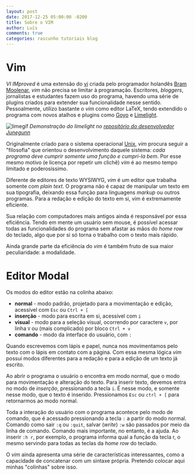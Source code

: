 ```yaml
---
layout: post
date: 2017-12-25 05:00:00 -0200
title: Sobre o VIM
author: Luís
comments: true
categories: rascunho tutoriais blog
---
```

[vi]:https://pt.wikipedia.org/wiki/Vi
[BramMoolenar]:http://www.moolenaar.net/
[unix]:https://pt.wikipedia.org/wiki/Unix
[goyo]:https://github.com/junegunn/goyo.vim
[limelight]:https://github.com/junegunn/limelight.vim
[limegif]:https://camo.githubusercontent.com/fa4e9321be0b4a565ae84a66bae36e97545c101b/68747470733a2f2f7261772e6769746875622e636f6d2f6a756e6567756e6e2f692f6d61737465722f6c696d656c696768742e676966

# Vim 

*VI IMproved* é uma extensão do [vi][vi] criada pelo programador holandês [Bram Moolenar][BramMoolenar], *vim* não precisa se limitar à programação. 
Escritores, *bloggers*, jornalistas e estudantes fazem uso do programa, havendo uma série de plugins criados para extender sua funcionalidade nesse sentido.
Pessoalmente, utilizo bastante o *vim* como editor LaTeX, tendo extendido o programa com novos atalhos e plugins como [Goyo][goyo] e [Limelight][limelight].

![limegif](https://camo.githubusercontent.com/fa4e9321be0b4a565ae84a66bae36e97545c101b/68747470733a2f2f7261772e6769746875622e636f6d2f6a756e6567756e6e2f692f6d61737465722f6c696d656c696768742e676966)
*Demonstração do limelight no [repositório do desenvolvedor Junegunn][limelight]*


Originalmente criado para o sistema operacional [Unix][unix], *vim* procura seguir a "filosofia" que orientou o desenvolvimento daquele sistema: *cada programa deve cumprir somente uma função e cumpri-la bem*.
Por esse mesmo motivo (e licença por repetir um clichê) *vim* é ao mesmo tempo limitado e poderosíssimo.

Diferente de editores de texto WYSIWYG, *vim* é um editor que trabalha somente com *plain text*.
O programa não é capaz de manipular um texto em sua tipografia, deixando essa função para linguagens *markup* ou outros programas.
Para a redação e edição do texto em si, vim é extremamente eficiente.

Sua relação com computadores mais antigos ainda é responsável por essa eficiência. Tendo em mente um usuário sem mouse, é possível acessar todas as funcionalidades do programa sem afastar as mãos do *home row* do teclado, algo que por si só torna o trabalho com o texto mais rápido. 

Ainda grande parte da eficiência do *vim* é também fruto de sua maior peculiaridade: a modalidade.


# Editor Modal

Os modos do editor estão na colinha abaixo:

>>>
* **normal** - modo padrão, projetado para a movimentação e edição, acessível com `Esc` ou `Ctrl + [`
* **inserção** - modo para escrita em si, acessível com `i`
* **visual** - modo para a seleção visual, ocorrendo por caractere `v`, por linha `V` ou (mais complicado) por bloco `Ctrl + v`
* **comando** - modo da interface do usuário, com `:`


Quando escrevemos com lápis e papel, nunca nos movimentamos pelo texto com o lápis em contato com a página.
Com essa mesma lógica *vim* possui modos diferentes para a redação e para a edição de um texto já escrito.

Ao abrir o programa o usuário o encontra em modo normal, que o modo para movimentação e alteração do texto. Para inserir texto, devemos entra no modo de *inserção*, pressionando a tecla `i`. É nesse modo, e somente nesse modo, que o texto é inserido. Pressionamos `Esc` ou `ctrl + [` para retornarmos ao modo normal.

Toda a interação do usuário com o programa acontece pelo modo de comando, que é acessado pressionando a tecla `:` a partir do modo normal. Comando como sair `:q` ou `:quit`, salvar (*write*) `:w` são passados por meio da linha de comando. Comando mais importante, no entanto, é a ajuda. Ao inserir `:h r`, por exemplo, o programa informa qual a função da tecla r, o mesmo servindo para todas as teclas da *home row* do teclado.

O *vim* ainda apresenta uma série de características interessantes, como a capacidade de concatenar com um sintaxe própria. Pretendo colocar aqui minhas "colinhas" sobre isso.
